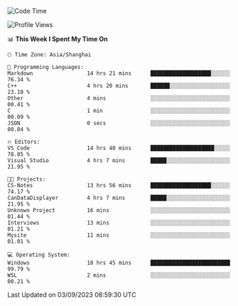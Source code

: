 <!--START_SECTION:waka-->
![Code Time](http://img.shields.io/badge/Code%20Time-1%2C211%20hrs%2053%20mins-blue)

![Profile Views](http://img.shields.io/badge/Profile%20Views-0-blue)

📊 **This Week I Spent My Time On** 

```text
🕑︎ Time Zone: Asia/Shanghai

💬 Programming Languages: 
Markdown                 14 hrs 21 mins      ███████████████████░░░░░░   76.34 % 
C++                      4 hrs 20 mins       ██████░░░░░░░░░░░░░░░░░░░   23.10 % 
Other                    4 mins              ░░░░░░░░░░░░░░░░░░░░░░░░░   00.41 % 
C                        1 min               ░░░░░░░░░░░░░░░░░░░░░░░░░   00.09 % 
JSON                     0 secs              ░░░░░░░░░░░░░░░░░░░░░░░░░   00.04 % 

🔥 Editors: 
VS Code                  14 hrs 40 mins      ████████████████████░░░░░   78.05 % 
Visual Studio            4 hrs 7 mins        █████░░░░░░░░░░░░░░░░░░░░   21.95 % 

🐱‍💻 Projects: 
CS-Notes                 13 hrs 56 mins      ███████████████████░░░░░░   74.17 % 
CanDataDisplayer         4 hrs 7 mins        █████░░░░░░░░░░░░░░░░░░░░   21.95 % 
Unknown Project          16 mins             ░░░░░░░░░░░░░░░░░░░░░░░░░   01.44 % 
Interviews               13 mins             ░░░░░░░░░░░░░░░░░░░░░░░░░   01.21 % 
Mysite                   11 mins             ░░░░░░░░░░░░░░░░░░░░░░░░░   01.01 % 

💻 Operating System: 
Windows                  18 hrs 45 mins      █████████████████████████   99.79 % 
WSL                      2 mins              ░░░░░░░░░░░░░░░░░░░░░░░░░   00.21 % 
```


 Last Updated on 03/09/2023 08:59:30 UTC
<!--END_SECTION:waka-->